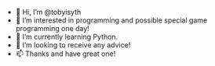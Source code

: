 - 👋 Hi, I’m @tobyisyth
- 👀 I’m interested in programming and possible special game programming one day!
- 🌱 I’m currently learning Python.
- 💞️ I’m looking to receive any advice! 
- 📫 Thanks and have great one! 

<!---
tobyisyth/tobyisyth is a ✨ special ✨ repository because its `README.md` (this file) appears on your GitHub profile.
You can click the Preview link to take a look at your changes.
--->
